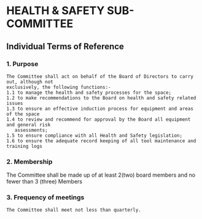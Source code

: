 # HEALTH & SAFETY SUB-COMMITTEE

## Individual Terms of Reference 

### 1. Purpose
    The Committee shall act on behalf of the Board of Directors to carry out, although not
    exclusively, the following functions:-
    1.1 to manage the health and safety processes for the space;
    1.2 to make recommendations to the Board on health and safety related issues
    1.3 to ensure an effective induction process for equipment and areas of the space
    1.4 to review and recommend for approval by the Board all equipment and general risk
       assessments;
    1.5 to ensure compliance with all Health and Safety legislation;
    1.6 to ensure the adequate record keeping of all tool maintenance and training logs
### 2. Membership

The Committee shall be made up of at least 2(two) board members​ and no fewer than 3 (three) Members

### 3. Frequency of meetings
    The Committee shall meet not less than quarterly.
